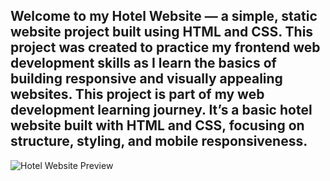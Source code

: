 Welcome to my Hotel Website — a simple, static website project built using HTML and CSS. 
This project was created to practice my frontend web development skills as I learn the basics of building responsive and visually appealing websites.
This project is part of my web development learning journey. It’s a basic hotel website built with HTML and CSS, focusing on structure, styling, and mobile responsiveness.
---
![Hotel Website Preview](assets/images/preview.png)
